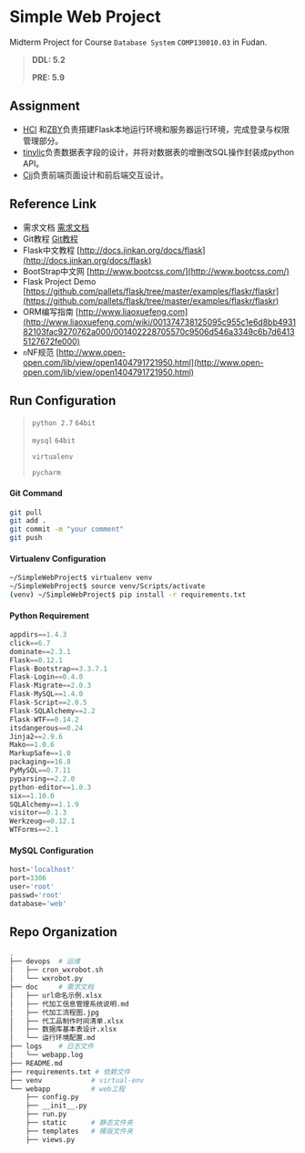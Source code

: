 # Simple Web Project
Midterm Project for Course  `Database System` `COMP130010.03` in Fudan.

>   **DDL: 5.2**
>
>   **PRE: 5.9**


## Assignment

-   [HCl](https://github.com/sonnyhcl) 和[ZBY](https://github.com/zjjzby)负责搭建Flask本地运行环境和服务器运行环境，完成登录与权限管理部分。
-   [tinylic](https://github.com/tinylic)负责数据表字段的设计，并将对数据表的增删改SQL操作封装成python API。
-   [Cjj](Michael0134)负责前端页面设计和前后端交互设计。


## Reference Link

-   需求文档   [需求文档](https://github.com/sonnyhcl/SimpleWebProject/blob/master/doc/%E4%BB%A3%E5%8A%A0%E5%B7%A5%E4%BF%A1%E6%81%AF%E7%AE%A1%E7%90%86%E7%B3%BB%E7%BB%9F%E8%AF%B4%E6%98%8E.md)
-   Git教程   [Git教程](http://www.liaoxuefeng.com/wiki/0013739516305929606dd18361248578c67b8067c8c017b000/)
-   Flask中文教程  [http://docs.jinkan.org/docs/flask](http://docs.jinkan.org/docs/flask)
-   BootStrap中文网  [http://www.bootcss.com/](http://www.bootcss.com/)
-   Flask Project Demo  [https://github.com/pallets/flask/tree/master/examples/flaskr/flaskr](https://github.com/pallets/flask/tree/master/examples/flaskr/flaskr)
-   ORM编写指南   [http://www.liaoxuefeng.com](http://www.liaoxuefeng.com/wiki/001374738125095c955c1e6d8bb493182103fac9270762a000/001402228705570c9506d546a3349c6b7d64135127672fe000)
-   `n`NF规范   [http://www.open-open.com/lib/view/open1404791721950.html](http://www.open-open.com/lib/view/open1404791721950.html)  


## Run Configuration

>   `python 2.7` `64bit`
>
>   `mysql` `64bit`
>
>   `virtualenv`
>
>   `pycharm`

#### Git Command

```bash
git pull
git add .
git commit -m "your comment"
git push
```

#### Virtualenv Configuration

```bash
~/SimpleWebProject$ virtualenv venv
~/SimpleWebProject$ source venv/Scripts/activate
(venv) ~/SimpleWebProject$ pip install -r requirements.txt 
```

#### Python Requirement

```python
appdirs==1.4.3
click==6.7
dominate==2.3.1
Flask==0.12.1
Flask-Bootstrap==3.3.7.1
Flask-Login==0.4.0
Flask-Migrate==2.0.3
Flask-MySQL==1.4.0
Flask-Script==2.0.5
Flask-SQLAlchemy==2.2
Flask-WTF==0.14.2
itsdangerous==0.24
Jinja2==2.9.6
Mako==1.0.6
MarkupSafe==1.0
packaging==16.8
PyMySQL==0.7.11
pyparsing==2.2.0
python-editor==1.0.3
six==1.10.0
SQLAlchemy==1.1.9
visitor==0.1.3
Werkzeug==0.12.1
WTForms==2.1
```

#### MySQL Configuration

```python
host='localhost'
port=3306
user='root'
passwd='root'
database='web'
```

## Repo Organization

```bash
.
├── devops 	# 运维
│   ├── cron_wxrobot.sh
│   └── wxrobot.py
├── doc		# 需求文档
│   ├── url命名示例.xlsx
│   ├── 代加工信息管理系统说明.md
│   ├── 代加工流程图.jpg
│   ├── 代工品制作时间清单.xlsx
│   ├── 数据库基本表设计.xlsx
│   └── 运行环境配置.md
├── logs	# 日志文件
│   └── webapp.log
├── README.md
├── requirements.txt # 依赖文件
├── venv			# virtual-env
└── webapp			# web工程
    ├── config.py
    ├── __init__.py
    ├── run.py
    ├── static		# 静态文件夹
    ├── templates	# 模版文件夹
    ├── views.py
```
